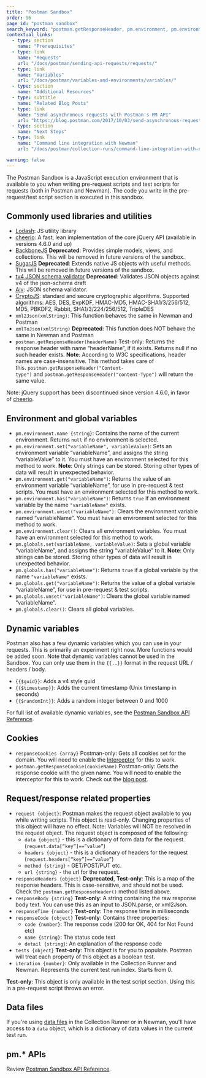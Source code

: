 ```yaml
---
title: "Postman Sandbox"
order: 96
page_id: "postman_sandbox"
search_keyword: "postman.getResponseHeader, pm.environment, pm.environment.name, environment.name, pm.environment.set, environment.set, pm.environment.get, environment.get, pm.environment.has, environment.has, pm.environment.unset, environment.unset, pm.environment.clear, environment.clear, pm.globals.set, globals.set, pm.globals.has, globals.has, pm.globals.get, globals.get, pm.globals.unset, globals.unset, pm.globals.clear, globals.clear, guid, randomInt, responseCookies, getResponseCookie, responseHeaders, responseBody, responseTime, responseCode, iteration"
contextual_links:
  - type: section
    name: "Prerequisites"
  - type: link
    name: "Requests"
    url: "/docs/postman/sending-api-requests/requests/"
  - type: link
    name: "Variables"
    url: "/docs/postman/variables-and-environments/variables/"
  - type: section
    name: "Additional Resources"
  - type: subtitle
    name: "Related Blog Posts"
  - type: link
    name: "Send asynchronous requests with Postman's PM API"
    url: "https://blog.postman.com/2017/10/03/send-asynchronous-requests-with-postmans-pm-api/"
  - type: section
    name: "Next Steps"
  - type: link
    name: "Command line integration with Newman"
    url: "/docs/postman/collection-runs/command-line-integration-with-newman/"

warning: false
---
```


The Postman Sandbox is a JavaScript execution environment that is available to you when writing pre-request scripts and test scripts for requests (both in Postman and Newman). The code you write in the pre-request/test script section is executed in this sandbox.

## Commonly used libraries and utilities

* [Lodash](https://lodash.com/): JS utility library
* [cheerio](https://cheerio.js.org/): A fast, lean implementation of the core jQuery API (available in versions 4.6.0 and up)
* [BackboneJS](https://backbonejs.org/) **Deprecated**: Provides simple models, views, and collections. This will be removed in future versions of the sandbox.
* [SugarJS](https://sugarjs.com/) **Deprecated**: Extends native JS objects with useful methods. This will be removed in future versions of the sandbox.
* [tv4 JSON schema validator](https://github.com/geraintluff/tv4) **Deprecated**: Validates JSON objects against v4 of the json-schema draft
* [Ajv](https://github.com/epoberezkin/ajv): JSON schema validator.
* [CryptoJS](https://code.google.com/archive/p/crypto-js/): standard and secure cryptographic algorithms. Supported algorithms: AES, DES, EvpKDF, HMAC-MD5, HMAC-SHA1/3/256/512, MD5, PBKDF2, Rabbit, SHA1/3/224/256/512, TripleDES
* `xml2Json(xmlString)`: This function behaves the same in Newman and Postman
* `xmlToJson(xmlString)` **Deprecated**: This function does NOT behave the same in Newman and Postman
* `postman.getResponseHeader(headerName)` Test-only: Returns the response header with name “headerName”, if it exists. Returns null if no such header exists. **Note**: According to W3C specifications, header names are case-insensitive. This method takes care of this. `postman.getResponseHeader("Content-type")` and `postman.getResponseHeader("content-Type")` will return the same value.

Note: jQuery support has been discontinued since version 4.6.0, in favor of [cheerio](https://cheerio.js.org/).

## Environment and global variables

* `pm.environment.name {string}`: Contains the name of the current environment. Returns `null` if no environment is selected.
* `pm.environment.set("variableName", variableValue)`: Sets an environment variable “variableName”, and assigns the string “variableValue” to it. You must have an environment selected for this method to work. **Note**: Only strings can be stored. Storing other types of data will result in unexpected behavior.
* `pm.environment.get("variableName")`: Returns the value of an environment variable “variableName”, for use in pre-request & test scripts. You must have an environment selected for this method to work.
* `pm.environment.has("variableName")`: Returns `true` if an environment variable by the name `"variableName"` exists.
* `pm.environment.unset("variableName")`: Clears the environment variable named “variableName”. You must have an environment selected for this method to work.
* `pm.environment.clear()`: Clears all environment variables. You must have an environment selected for this method to work.
* `pm.globals.set(variableName, variableValue)`: Sets a global variable “variableName”, and assigns the string “variableValue” to it. **Note**: Only strings can be stored. Storing other types of data will result in unexpected behavior.
* `pm.globals.has("variableName")`: Returns `true` if a global variable by the name `"variableName"` exists.
* `pm.globals.get("variableName")`: Returns the value of a global variable “variableName”, for use in pre-request & test scripts.
* `pm.globals.unset("variableName")`: Clears the global variable named “variableName”.
* `pm.globals.clear()`: Clears all global variables.

## Dynamic variables

Postman also has a few dynamic variables which you can use in your requests. This is primarily an experiment right now. More functions would be added soon. Note that dynamic variables cannot be used in the Sandbox. You can only use them in the `{{..}}` format in the request URL / headers / body.

* `{{$guid}}`: Adds a v4 style guid
* `{{$timestamp}}`: Adds the current timestamp (Unix timestamp in seconds)
* `{{$randomInt}}`: Adds a random integer between 0 and 1000

For full list of available dynamic variables, see the [Postman Sandbox API Reference](/docs/postman/scripts/postman-sandbox-api-reference/).

## Cookies

* `responseCookies {array}` Postman-only: Gets all cookies set for the domain. You will need to enable the [Interceptor](/docs/postman/sending-api-requests/interceptor/) for this to work.
* `postman.getResponseCookie(cookieName)` Postman-only: Gets the response cookie with the given name. You will need to enable the interceptor for this to work. Check out the [blog post](https://blog.postman.com/2014/11/28/using-the-interceptor-to-read-and-write-cookies/).

## Request/response related properties

* `request {object}`: Postman makes the request object available to you while writing scripts. This object is read-only. Changing properties of this object will have no effect. Note: Variables will NOT be resolved in the request object. The request object is composed of the following:
    * `data {object}` - this is a dictionary of form data for the request. (`request.data[“key”]==”value”`)
    * `headers {object}` - this is a dictionary of headers for the request (`request.headers[“key”]==”value”`)
    * `method {string}` - GET/POST/PUT etc.
    * `url {string}` - the url for the request.
* `responseHeaders {object}` **Deprecated**, **Test-only**: This is a map of the response headers. This is case-sensitive, and should not be used. Check the `postman.getResponseHeader()` method listed above.
* `responseBody {string}` **Test-only**: A string containing the raw response body text. You can use this as an input to JSON.parse, or xml2Json.
* `responseTime {number}` **Test-only**: The response time in milliseconds
* `responseCode {object}` **Test-only**: Contains three properties:
    * `code {number}`: The response code (200 for OK, 404 for Not Found etc)
    * `name {string}`: The status code text
    * `detail {string}`: An explanation of the response code
* `tests {object}` **Test-only**: This object is for you to populate. Postman will treat each property of this object as a boolean test.
* `iteration {number}`: Only available in the Collection Runner and Newman. Represents the current test run index. Starts from 0.

**Test-only**: This object is only available in the test script section. Using this in a pre-request script throws an error.

## Data files

If you're using [data files](https://blog.postman.com/2014/10/28/using-csv-and-json-files-in-the-postman-collection-runner/) in the Collection Runner or in Newman, you'll have access to a `data` object, which is a dictionary of data values in the current test run.

## pm.* APIs

Review [Postman Sandbox API Reference](/docs/postman/scripts/postman-sandbox-api-reference/).
